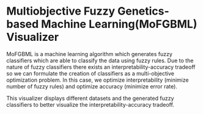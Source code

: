 # Multiobjective Fuzzy Genetics-based Machine Learning(MoFGBML) Visualizer


MoFGBML is a machine learning algorithm which generates fuzzy classifiers which are able to classify the data using fuzzy rules.
Due to the nature of fuzzy classifiers there exists an interpretability-accuracy tradeoff so we can formulate the creation of classifiers as a multi-objective optimization problem. In this case, we optimize interpretability (minimize number of fuzzy rules) and optimize accuracy (minimize error rate).

This visualizer displays different datasets and the generated fuzzy classifiers to better visualize the interpretability-accuracy tradeoff.

